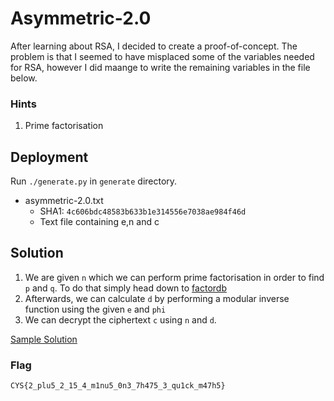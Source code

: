 # Asymmetric-2.0

After learning about RSA, I decided to create a proof-of-concept. The problem is that I seemed to have misplaced some of the variables needed for RSA, however I did maange to write the remaining variables in the file below.

### Hints

1. Prime factorisation

## Deployment

Run `./generate.py` in `generate` directory.

- asymmetric-2.0.txt
    - SHA1: `4c606bdc48583b633b1e314556e7038ae984f46d`
    - Text file containing e,n and c

## Solution

1. We are given `n` which we can perform prime factorisation in order to find `p` and `q`. To do that simply head down to [factordb](http://factordb.com/)
2. Afterwards, we can calculate `d` by performing a modular inverse function using the given `e` and `phi`
3. We can decrypt the ciphertext `c` using `n` and `d`.

[Sample Solution](./solution/solution.py)


### Flag
`CYS{2_plu5_2_15_4_m1nu5_0n3_7h475_3_qu1ck_m47h5}`
